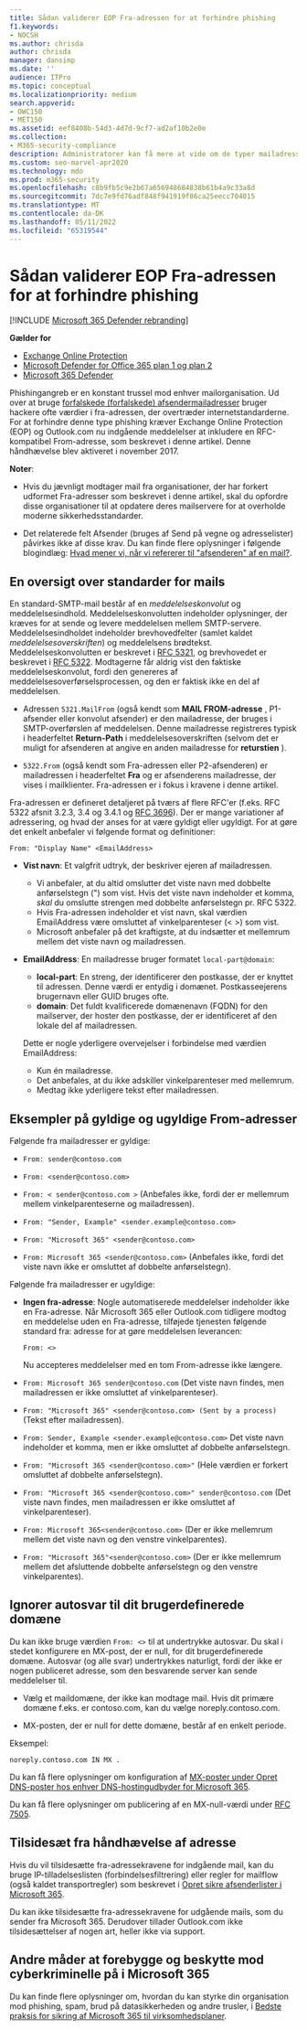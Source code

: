 ```yaml
---
title: Sådan validerer EOP Fra-adressen for at forhindre phishing
f1.keywords:
- NOCSH
ms.author: chrisda
author: chrisda
manager: dansimp
ms.date: ''
audience: ITPro
ms.topic: conceptual
ms.localizationpriority: medium
search.appverid:
- OWC150
- MET150
ms.assetid: eef8408b-54d3-4d7d-9cf7-ad2af10b2e0e
ms.collection:
- M365-security-compliance
description: Administratorer kan få mere at vide om de typer mailadresser, der accepteres eller afvises af Exchange Online Protection (EOP) og Outlook.com for at forhindre phishing.
ms.custom: seo-marvel-apr2020
ms.technology: mdo
ms.prod: m365-security
ms.openlocfilehash: c8b9fb5c9e2b67a656948684838b61b4a9c33a8d
ms.sourcegitcommit: 7dc7e9fd76adf848f941919f86ca25eecc704015
ms.translationtype: MT
ms.contentlocale: da-DK
ms.lasthandoff: 05/11/2022
ms.locfileid: "65319544"
---
```

# <a name="how-eop-validates-the-from-address-to-prevent-phishing"></a>Sådan validerer EOP Fra-adressen for at forhindre phishing

[!INCLUDE [Microsoft 365 Defender rebranding](../includes/microsoft-defender-for-office.md)]

**Gælder for**
- [Exchange Online Protection](exchange-online-protection-overview.md)
- [Microsoft Defender for Office 365 plan 1 og plan 2](defender-for-office-365.md)
- [Microsoft 365 Defender](../defender/microsoft-365-defender.md)

Phishingangreb er en konstant trussel mod enhver mailorganisation. Ud over at bruge [forfalskede (forfalskede) afsendermailadresser](anti-spoofing-protection.md) bruger hackere ofte værdier i fra-adressen, der overtræder internetstandarderne. For at forhindre denne type phishing kræver Exchange Online Protection (EOP) og Outlook.com nu indgående meddelelser at inkludere en RFC-kompatibel From-adresse, som beskrevet i denne artikel. Denne håndhævelse blev aktiveret i november 2017.

**Noter**:

- Hvis du jævnligt modtager mail fra organisationer, der har forkert udformet Fra-adresser som beskrevet i denne artikel, skal du opfordre disse organisationer til at opdatere deres mailservere for at overholde moderne sikkerhedsstandarder.

- Det relaterede felt Afsender (bruges af Send på vegne og adresselister) påvirkes ikke af disse krav. Du kan finde flere oplysninger i følgende blogindlæg: [Hvad mener vi, når vi refererer til "afsenderen" af en mail?](/archive/blogs/tzink/what-do-we-mean-when-we-refer-to-the-sender-of-an-email).

## <a name="an-overview-of-email-message-standards"></a>En oversigt over standarder for mails

En standard-SMTP-mail består af en *meddelelseskonvolut* og meddelelsesindhold. Meddelelseskonvolutten indeholder oplysninger, der kræves for at sende og levere meddelelsen mellem SMTP-servere. Meddelelsesindholdet indeholder brevhovedfelter (samlet kaldet *meddelelsesoverskriften*) og meddelelsens brødtekst. Meddelelseskonvolutten er beskrevet i [RFC 5321](https://tools.ietf.org/html/rfc5321), og brevhovedet er beskrevet i [RFC 5322](https://tools.ietf.org/html/rfc5322). Modtagerne får aldrig vist den faktiske meddelelseskonvolut, fordi den genereres af meddelelsesoverførselsprocessen, og den er faktisk ikke en del af meddelelsen.

- Adressen `5321.MailFrom` (også kendt som **MAIL FROM-adresse** , P1-afsender eller konvolut afsender) er den mailadresse, der bruges i SMTP-overførslen af meddelelsen. Denne mailadresse registreres typisk i headerfeltet **Return-Path** i meddelelsesoverskriften (selvom det er muligt for afsenderen at angive en anden mailadresse for **returstien** ).

- `5322.From` (også kendt som Fra-adressen eller P2-afsenderen) er mailadressen i headerfeltet **Fra** og er afsenderens mailadresse, der vises i mailklienter. Fra-adressen er i fokus i kravene i denne artikel.

Fra-adressen er defineret detaljeret på tværs af flere RFC'er (f.eks. RFC 5322 afsnit 3.2.3, 3.4 og 3.4.1 og [RFC 3696](https://tools.ietf.org/html/rfc3696)). Der er mange variationer af adressering, og hvad der anses for at være gyldigt eller ugyldigt. For at gøre det enkelt anbefaler vi følgende format og definitioner:

`From: "Display Name" <EmailAddress>`

- **Vist navn**: Et valgfrit udtryk, der beskriver ejeren af mailadressen.

  - Vi anbefaler, at du altid omslutter det viste navn med dobbelte anførselstegn (") som vist. Hvis det viste navn indeholder et komma, _skal_ du omslutte strengen med dobbelte anførselstegn pr. RFC 5322.
  - Hvis Fra-adressen indeholder et vist navn, skal værdien EmailAddress være omsluttet af vinkelparenteser (< >) som vist.
  - Microsoft anbefaler på det kraftigste, at du indsætter et mellemrum mellem det viste navn og mailadressen.

- **EmailAddress**: En mailadresse bruger formatet `local-part@domain`:

  - **local-part**: En streng, der identificerer den postkasse, der er knyttet til adressen. Denne værdi er entydig i domænet. Postkasseejerens brugernavn eller GUID bruges ofte.
  - **domain**: Det fuldt kvalificerede domænenavn (FQDN) for den mailserver, der hoster den postkasse, der er identificeret af den lokale del af mailadressen.

  Dette er nogle yderligere overvejelser i forbindelse med værdien EmailAddress:

  - Kun én mailadresse.
  - Det anbefales, at du ikke adskiller vinkelparenteser med mellemrum.
  - Medtag ikke yderligere tekst efter mailadressen.

## <a name="examples-of-valid-and-invalid-from-addresses"></a>Eksempler på gyldige og ugyldige From-adresser

Følgende fra mailadresser er gyldige:

- `From: sender@contoso.com`

- `From: <sender@contoso.com>`

- `From: < sender@contoso.com >` (Anbefales ikke, fordi der er mellemrum mellem vinkelparenteserne og mailadressen).

- `From: "Sender, Example" <sender.example@contoso.com>`

- `From: "Microsoft 365" <sender@contoso.com>`

- `From: Microsoft 365 <sender@contoso.com>` (Anbefales ikke, fordi det viste navn ikke er omsluttet af dobbelte anførselstegn).

Følgende fra mailadresser er ugyldige:

- **Ingen fra-adresse**: Nogle automatiserede meddelelser indeholder ikke en Fra-adresse. Når Microsoft 365 eller Outlook.com tidligere modtog en meddelelse uden en Fra-adresse, tilføjede tjenesten følgende standard fra: adresse for at gøre meddelelsen leverancen:

  `From: <>`

  Nu accepteres meddelelser med en tom From-adresse ikke længere.

- `From: Microsoft 365 sender@contoso.com` (Det viste navn findes, men mailadressen er ikke omsluttet af vinkelparenteser).

- `From: "Microsoft 365" <sender@contoso.com> (Sent by a process)` (Tekst efter mailadressen).

- `From: Sender, Example <sender.example@contoso.com>` Det viste navn indeholder et komma, men er ikke omsluttet af dobbelte anførselstegn.

- `From: "Microsoft 365 <sender@contoso.com>"` (Hele værdien er forkert omsluttet af dobbelte anførselstegn).

- `From: "Microsoft 365 <sender@contoso.com>" sender@contoso.com` (Det viste navn findes, men mailadressen er ikke omsluttet af vinkelparenteser).

- `From: Microsoft 365<sender@contoso.com>` (Der er ikke mellemrum mellem det viste navn og den venstre vinkelparentes).

- `From: "Microsoft 365"<sender@contoso.com>` (Der er ikke mellemrum mellem det afsluttende dobbelte anførselstegn og den venstre vinkelparentes).

## <a name="suppress-auto-replies-to-your-custom-domain"></a>Ignorer autosvar til dit brugerdefinerede domæne

Du kan ikke bruge værdien `From: <>` til at undertrykke autosvar. Du skal i stedet konfigurere en MX-post, der er null, for dit brugerdefinerede domæne. Autosvar (og alle svar) undertrykkes naturligt, fordi der ikke er nogen publiceret adresse, som den besvarende server kan sende meddelelser til.

- Vælg et maildomæne, der ikke kan modtage mail. Hvis dit primære domæne f.eks. er contoso.com, kan du vælge noreply.contoso.com.

- MX-posten, der er null for dette domæne, består af en enkelt periode.

Eksempel:

```text
noreply.contoso.com IN MX .
```

Du kan få flere oplysninger om konfiguration af [MX-poster under Opret DNS-poster hos enhver DNS-hostingudbyder for Microsoft 365](../../admin/get-help-with-domains/create-dns-records-at-any-dns-hosting-provider.md).

Du kan få flere oplysninger om publicering af en MX-null-værdi under [RFC 7505](https://tools.ietf.org/html/rfc7505).

## <a name="override-from-address-enforcement"></a>Tilsidesæt fra håndhævelse af adresse

Hvis du vil tilsidesætte fra-adressekravene for indgående mail, kan du bruge IP-tilladelseslisten (forbindelsesfiltrering) eller regler for mailflow (også kaldet transportregler) som beskrevet i [Opret sikre afsenderlister i Microsoft 365](create-safe-sender-lists-in-office-365.md).

Du kan ikke tilsidesætte fra-adressekravene for udgående mails, som du sender fra Microsoft 365. Derudover tillader Outlook.com ikke tilsidesættelser af nogen art, heller ikke via support.

## <a name="other-ways-to-prevent-and-protect-against-cybercrimes-in-microsoft-365"></a>Andre måder at forebygge og beskytte mod cyberkriminelle på i Microsoft 365

Du kan finde flere oplysninger om, hvordan du kan styrke din organisation mod phishing, spam, brud på datasikkerheden og andre trusler, i [Bedste praksis for sikring af Microsoft 365 til virksomhedsplaner](../../admin/security-and-compliance/secure-your-business-data.md).
